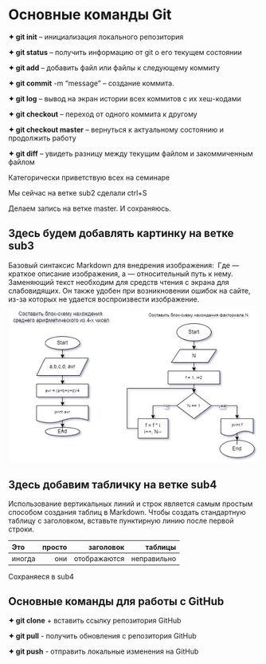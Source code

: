 
# Основные команды Git
**✦ git init**  – инициализация локального репозитория

**✦ git status** – получить информацию от git о его текущем состоянии

**✦ git add** – добавить файл или файлы к следующему коммиту

**✦ git commit** -m “message” – создание коммита.

**✦ git log** – вывод на экран истории всех коммитов с их хеш-кодами

**✦ git checkout** – переход от одного коммита к другому

**✦ git checkout master** – вернуться к актуальному состоянию и продолжить работу

**✦ git diff** – увидеть разницу между текущим файлом и закоммиченным файлом


Категорически приветствую всех на семинаре

Мы сейчас на ветке sub2 сделали ctrl+S

Делаем запись на ветке master. И  сохраняюсь.



 ## Здесь будем добавлять картинку на ветке sub3

Базовый синтаксис Markdown для внедрения изображения:
![<alt text>](<folderPath>)
Где <alt text> — краткое описание изображения, а <folder path> — относительный путь к нему. Заменяющий текст необходим для средств чтения с экрана для слабовидящих. Он также удобен при возникновении ошибок на сайте, из-за которых не удается воспроизвести изображение.

![add DZ.png](DZ.png)

##   Здесь добавим табличку на ветке sub4
Использование вертикальных линий и строк является самым простым способом создания таблиц в Markdown. Чтобы создать стандартную таблицу с заголовком, вставьте пунктирную линию после первой строки.

| **Это** | **просто**| **заголовок**| **таблицы**|
|:--------|------------:|--------------:|--------------:|
|иногда   |они |отображаются |неправильно|

Сохраняеся в sub4

## **Основные команды для работы с GitHub**

**✦ git clone** + вставить ссылку репозитория GitHub

**✦ git pull** - получить обновления с репозитория GitHub

**✦ git push** - отправить локальные изменения на GitHub


